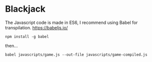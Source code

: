 # Blackjack

The Javascript code is made in ES6, I recommend using Babel for transpilation. https://babeljs.io/

```
npm install -g babel
```

then...

```
babel javascripts/game.js --out-file javascripts/game-compiled.js
```
